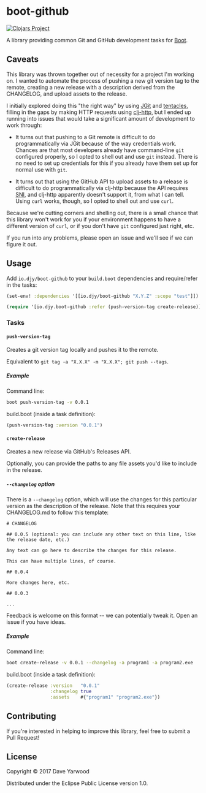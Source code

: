 # boot-github

[![Clojars Project](https://img.shields.io/clojars/v/io.djy/boot-github.svg)](https://clojars.org/io.djy/boot-github)

A library providing common Git and GitHub development tasks for [Boot](http://boot-clj.com).

## Caveats

This library was thrown together out of necessity for a project I'm working on.
I wanted to automate the process of pushing a new git version tag to the remote,
creating a new release with a description derived from the CHANGELOG, and upload
assets to the release.

 I initially explored doing this "the right way" by using [JGit][jgit] and
[tentacles][tentacles], filling in the gaps by making HTTP requests using
[clj-http][http], but I ended up running into issues that would take a
significant amount of development to work through:

- It turns out that pushing to a Git remote is difficult to do programmatically
  via JGit because of the way credentials work. Chances are that most developers
  already have command-line `git` configured properly, so I opted to shell out
  and use `git` instead.  There is no need to set up credentials for this if you
  already have them set up for normal use with `git`.

- It turns out that using the GitHub API to upload assets to a release is
  difficult to do programmatically via clj-http because the API requires
  [SNI][sni], and clj-http apparently doesn't support it, from what I can tell.
  Using `curl` works, though, so I opted to shell out and use `curl`.

[jgit]: https://eclipse.org/jgit
[tentacles]: https://github.com/irresponsible/tentacles
[http]: https://github.com/dakrone/clj-http
[sni]: https://en.wikipedia.org/wiki/Server_Name_Indication

Because we're cutting corners and shelling out, there is a small chance that
this library won't work for you if your environment happens to have a different
version of `curl`, or if you don't have `git` configured just right, etc.

If you run into any problems, please open an issue and we'll see if we can
figure it out.

## Usage

Add `io.djy/boot-github` to your `build.boot` dependencies and require/refer in the tasks:

```clojure
(set-env! :dependencies '[[io.djy/boot-github "X.Y.Z" :scope "test"]])

(require '[io.djy.boot-github :refer (push-version-tag create-release)])
```

### Tasks

#### `push-version-tag`

Creates a git version tag locally and pushes it to the remote.

Equivalent to `git tag -a "X.X.X" -m "X.X.X"; git push --tags`.

##### Example

Command line:

```bash
boot push-version-tag -v 0.0.1
```

build.boot (inside a task definition):

```clojure
(push-version-tag :version "0.0.1")
```

#### `create-release`

Creates a new release via GitHub's Releases API.

Optionally, you can provide the paths to any file assets you'd like to include
in the release.

##### `--changelog` option

There is a `--changelog` option, which will use the changes for this particular
version as the description of the release. Note that this requires your
CHANGELOG.md to follow this template:

```
# CHANGELOG

## 0.0.5 (optional: you can include any other text on this line, like the release date, etc.)

Any text can go here to describe the changes for this release.

This can have multiple lines, of course.

## 0.0.4

More changes here, etc.

## 0.0.3

...
```

Feedback is welcome on this format -- we can potentially tweak it. Open an
issue if you have ideas.

##### Example

Command line:

```bash
boot create-release -v 0.0.1 --changelog -a program1 -a program2.exe
```

build.boot (inside a task definition):

```clojure
(create-release :version   "0.0.1"
                :changelog true
                :assets    #{"program1" "program2.exe"})
```

## Contributing

If you're interested in helping to improve this library, feel free to submit a
Pull Request!

## License

Copyright © 2017 Dave Yarwood

Distributed under the Eclipse Public License version 1.0.
